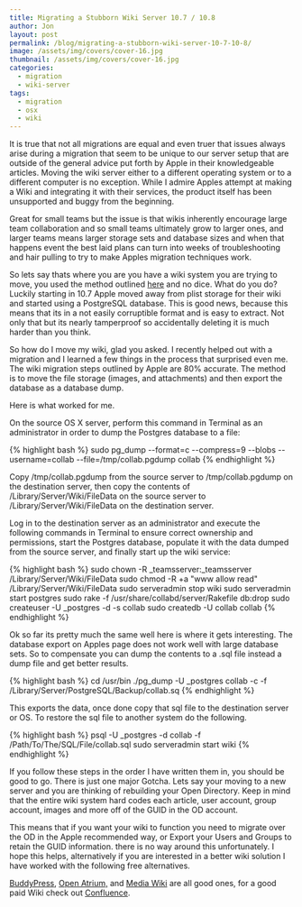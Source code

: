 ```yaml
---
title: Migrating a Stubborn Wiki Server 10.7 / 10.8
author: Jon
layout: post
permalink: /blog/migrating-a-stubborn-wiki-server-10-7-10-8/
image: /assets/img/covers/cover-16.jpg
thumbnail: /assets/img/covers/cover-16.jpg
categories:
  - migration
  - wiki-server
tags:
  - migration
  - osx
  - wiki
---
```

It is true that not all migrations are equal and even truer that issues always arise during a migration that seem to be unique to our server setup that are outside of the general advice put forth by Apple in their knowledgeable articles. Moving the wiki server either to a different operating system or to a different computer is no exception. While I admire Apples attempt at making a Wiki and integrating it with their services, the product itself has been unsupported and buggy from the beginning. 

Great for small teams but the issue is that wikis inherently encourage large team collaboration and so small teams ultimately grow to larger ones, and larger teams means larger storage sets and database sizes and when that happens event the best laid plans can turn into weeks of troubleshooting and hair pulling to try to make Apples migration techniques work.

So lets say thats where you are you have a wiki system you are trying to move, you used the method outlined [here][1] and no dice. What do you do? Luckily starting in 10.7 Apple moved away from plist storage for their wiki and started using a PostgreSQL database. This is good news, because this means that its in a not easily corruptible format and is easy to extract. Not only that but its nearly tamperproof so accidentally deleting it is much harder than you think.

So how do I move my wiki, glad you asked. I recently helped out with a migration and I learned a few things in the process that surprised even me. The wiki migration steps outlined by Apple are 80% accurate. The method is to move the file storage (images, and attachments) and then export the database as a database dump. 

Here is what worked for me.

On the source OS X server, perform this command in Terminal as an administrator in order to dump the Postgres database to a file: 

{% highlight bash %}
sudo pg_dump --format=c --compress=9 --blobs --username=collab --file=/tmp/collab.pgdump collab
{% endhighlight %}

Copy /tmp/collab.pgdump from the source server to /tmp/collab.pgdump on the destination server, then copy the contents of /Library/Server/Wiki/FileData on the source server to /Library/Server/Wiki/FileData on the destination server.

Log in to the destination server as an administrator and execute the following commands in Terminal to ensure correct ownership and permissions, start the Postgres database, populate it with the data dumped from the source server, and finally start up the wiki service:

{% highlight bash %}
sudo chown -R _teamsserver:_teamsserver /Library/Server/Wiki/FileData
sudo chmod -R +a "www allow read" /Library/Server/Wiki/FileData
sudo serveradmin stop wiki
sudo serveradmin start postgres
sudo rake -f /usr/share/collabd/server/Rakefile db:drop
sudo createuser -U _postgres -d -s collab
sudo createdb -U collab collab
{% endhighlight %}

Ok so far its pretty much the same well here is where it gets interesting. The database export on Apples page does not work well with large database sets. So to compensate you can dump the contents to a .sql file instead a dump file and get better results. 

{% highlight bash %}
cd /usr/bin
./pg_dump -U _postgres collab -c -f /Library/Server/PostgreSQL/Backup/collab.sq
{% endhighlight %}

This exports the data, once done copy that sql file to the destination server or OS. To restore the sql file to another system do the following.

{% highlight bash %}
psql -U _postgres -d collab -f /Path/To/The/SQL/File/collab.sql
sudo serveradmin start wiki
{% endhighlight %}

If you follow these steps in the order I have written them in, you should be good to go. There is just one major Gotcha. Lets say your moving to a new server and you are thinking of rebuilding your Open Directory. Keep in mind that the entire wiki system hard codes each article, user account, group account, images and more off of the GUID in the OD account. 

This means that if you want your wiki to function you need to migrate over the OD in the Apple recommended way, or Export your Users and Groups to retain the GUID information. there is no way around this unfortunately. I hope this helps, alternatively if you are interested in a better wiki solution I have worked with the following free alternatives.

[BuddyPress][2], [Open Atrium,][3] and [Media Wiki][4] are all good ones, for a good paid Wiki check out [Confluence][5].



 [1]: https://support.apple.com/kb/ht5082 "https://support.apple.com/kb/ht5082"
 [2]: https://buddypress.org "https://buddypress.org"
 [3]: https://openatrium.com "https://openatrium.com"
 [4]: https://www.mediawiki.org/wiki/MediaWiki "https://www.mediawiki.org/wiki/MediaWiki"
 [5]: https://www.atlassian.com/software/confluence/overview/team-collaboration-software "https://www.atlassian.com/software/confluence/overview/team-collaboration-software"